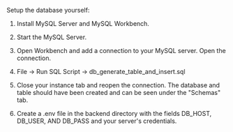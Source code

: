 Setup the database yourself:

1. Install MySQL Server and MySQL Workbench.

2. Start the MySQL Server.

3. Open Workbench and add a connection to your MySQL server. Open the connection.

4. File -> Run SQL Script -> db_generate_table_and_insert.sql

5. Close your instance tab and reopen the connection. The database and table should have been created and can be seen under the "Schemas" tab.

6. Create a .env file in the backend directory with the fields DB_HOST, DB_USER, AND DB_PASS and your server's credentials.